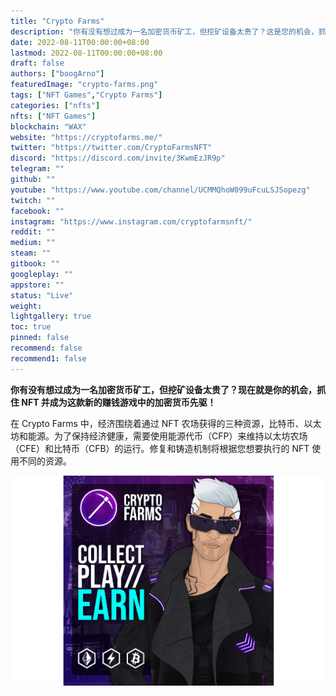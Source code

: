 ```yaml
---
title: "Crypto Farms"
description: "你有没有想过成为一名加密货币矿工，但挖矿设备太贵了？这是您的机会，抓住 NFT 并成为加密货币"
date: 2022-08-11T00:00:00+08:00
lastmod: 2022-08-11T00:00:00+08:00
draft: false
authors: ["boogArno"]
featuredImage: "crypto-farms.png"
tags: ["NFT Games","Crypto Farms"]
categories: ["nfts"]
nfts: ["NFT Games"]
blockchain: "WAX"	
website: "https://cryptofarms.me/"
twitter: "https://twitter.com/CryptoFarmsNFT"
discord: "https://discord.com/invite/3KwmEzJR9p"
telegram: ""
github: ""
youtube: "https://www.youtube.com/channel/UCMMQhoW099uFcuLSJSopezg"
twitch: ""
facebook: ""
instagram: "https://www.instagram.com/cryptofarmsnft/"
reddit: ""
medium: ""
steam: ""
gitbook: ""
googleplay: ""
appstore: ""
status: "Live"
weight: 
lightgallery: true
toc: true
pinned: false
recommend: false
recommend1: false
---
```

<p><strong>你有没有想过成为一名加密货币矿工，但挖矿设备太贵了？现在就是你的机会，抓住 NFT 并成为这款新的赚钱游戏中的加密货币先驱！</strong></p>

<p>在 Crypto Farms 中，经济围绕着通过 NFT 农场获得的三种资源，比特币、以太坊和能源。为了保持经济健康，需要使用能源代币（CFP）来维持以太坊农场（CFE）和比特币（CFB）的运行。修复和铸造机制将根据您想要执行的 NFT 使用不同的资源。</p>

![cryptofarms-dapp-games-wax-image2_cba89ce794ca7817eb0be4a5059a2e50](cryptofarms-dapp-games-wax-image2_cba89ce794ca7817eb0be4a5059a2e50.png)
